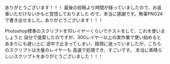 ありがとうございます！！！
最後の投稿より時間が経っていましたので、お返事いただけないかもと覚悟しておりました
ので、本当に感謝です。無事PNG24で書き出せました。ありがとうございます！！！

Photoshop標準のスクリプトを10レイヤーくらいでテストをして、これを使いましょうと
自分で提案したのですが、300レイヤー以上の実作業で使い始めるとあまりにも遅い上に
途中で止まってしまい、路頭に迷っていましたが、こちらのスクリプトは大量のレイヤーも
高速で処理でき、すごいです。
本当に素晴らしいスクリプトをありがとうございました！！！
